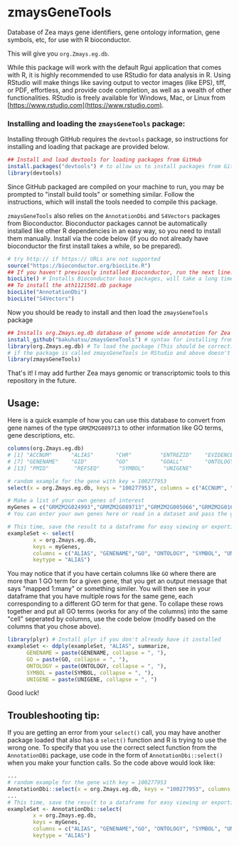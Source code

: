 # zmaysGeneTools
Database of Zea mays gene identifiers, gene ontology information, gene symbols, etc, for use with R bioconductor.

This will give you `org.Zmays.eg.db`.

While this package will work with the default Rgui application that comes with R, it is highly recommended to use RStudio for data analysis in R.  Using RStudio will make things like saving output to vector images (like EPS), tiff, or PDF, effortless, and provide code completion, as well as a wealth of other functionalities.  RStudio is freely available for Windows, Mac, or Linux from [https://www.rstudio.com](https://www.rstudio.com). 

### Installing and loading the `zmaysGeneTools` package:
Installing through GitHub requires the `devtools` package, so instructions for installing and loading that package are provided below.
```r
## Install and load devtools for loading packages from GitHub
install.packages("devtools") # to allow us to install packages from GitHub
library(devtools)
```
Since GitHub packaged are compiled on your machine to run, you may be prompted to "install build tools" or something similar.  Follow the instructions, which will install the tools needed to compile this package.

`zmaysGeneTools` also relies on the `AnnotationDbi` and `S4Vectors` packages from Bioconductor. Bioconductor packages cannot be automatically installed like other R dependencies in an easy way, so you need to install them manually.  Install via the code below (if you do not already have bioconductor the first install takes a while, so be prepared).
```r
# try http:// if https:// URLs are not supported
source("https://bioconductor.org/biocLite.R")
## If you haven't previously installed Bioconductor, run the next line.
biocLite() # Installs Bioconductor base packages, will take a long time for a fresh install.  
## To install the ath1121501.db package
biocLite("AnnotationDbi")
biocLite("S4Vectors")
```
Now you should be ready to install and then load the `zmaysGeneTools` package
```r
## Installs org.Zmays.eg.db database of genome wide annotation for Zea mays
install_github("bakuhatsu/zmaysGeneTools") # syntax for installing from GitHub: username/library
library(org.Zmays.eg.db) # To load the package (This should be correct... 
# if the package is called zmaysGeneTools in RStudio and above doesn't work, then try: 
library(zmaysGeneTools)
```
That's it!  I may add further Zea mays genomic or transcriptomic tools to this repository in the future. 

## Usage:
Here is a quick example of how you can use this database to convert from gene names of the type `GRMZM2G089713` to other information like GO terms, gene descriptions, etc.

```r
columns(org.Zmays.eg.db)
# [1] "ACCNUM"      "ALIAS"       "CHR"         "ENTREZID"    "EVIDENCE"    "EVIDENCEALL"
# [7] "GENENAME"    "GID"         "GO"          "GOALL"       "ONTOLOGY"    "ONTOLOGYALL"
# [13] "PMID"        "REFSEQ"      "SYMBOL"      "UNIGENE"

# random example for the gene with key = 100277953
select(x = org.Zmays.eg.db, keys = "100277953", columns = c("ACCNUM", "ALIAS", "GENENAME"))

# Make a list of your own genes of interest
myGenes = c("GRMZM2G024993","GRMZM2G089713","GRMZM2G005066","GRMZM2G016241","GRMZM2G133398") 
# You can enter your own genes here or read in a dataset and pass the genes as a vector

# This time, save the result to a dataframe for easy viewing or exporting to csv/excel
exampleSet <- select(
        x = org.Zmays.eg.db, 
        keys = myGenes, 
        columns = c("ALIAS", "GENENAME","GO", "ONTOLOGY", "SYMBOL", "UNIGENE"), 
        keytype = "ALIAS")
```
You may notice that if you have certain columns like `GO` where there are more than 1 GO term for a given gene, that you get an output message that says "mapped 1:many" or something similer.  You will then see in your dataframe that you have multiple rows for the same gene, each corresponding to a different GO term for that gene.  To collape these rows together and put all GO terms (works for any of the columns) into the same "cell" seperated by columns, use the code below (modify based on the columns that you chose above).  

```r
library(plyr) # Install plyr if you don't already have it installed
exampleSet <- ddply(exampleSet, "ALIAS", summarize, 
      GENENAME = paste(GENENAME, collapse = ", "),
      GO = paste(GO, collapse = ", "),
      ONTOLOGY = paste(ONTOLOGY, collapse = ", "),
      SYMBOL = paste(SYMBOL, collapse = ", "),
      UNIGENE = paste(UNIGENE, collapse = ", ")
```


Good luck!

## Troubleshooting tip:

If you are getting an error from your `select()` call, you may have another package loaded that also has a `select()` function and R is trying to use the wrong one.  To specify that you use the correct select function from the `AnnotationDBi` package, use code in the form of `AnnotationDbi::select()` when you make your function calls.  So the code above would look like: 

```r
...
# random example for the gene with key = 100277953
AnnotationDbi::select(x = org.Zmays.eg.db, keys = "100277953", columns = c("ACCNUM", "ALIAS", "GENENAME"))
...
# This time, save the result to a dataframe for easy viewing or exporting to csv/excel
exampleSet <- AnnotationDbi::select(
        x = org.Zmays.eg.db, 
        keys = myGenes, 
        columns = c("ALIAS", "GENENAME","GO", "ONTOLOGY", "SYMBOL", "UNIGENE"), 
        keytype = "ALIAS")
```
